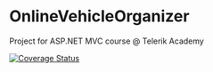 # OnlineVehicleOrganizer
Project for ASP.NET MVC course @ Telerik Academy

[![Coverage Status](https://coveralls.io/repos/github/jorosoft/OnlineVehicleOrganizer/badge.svg?branch=master)](https://coveralls.io/github/jorosoft/OnlineVehicleOrganizer?branch=master)
